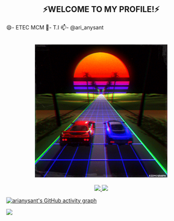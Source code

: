 

<!--
**arianysant/arianysant** is a ✨ _special_ ✨ repository because its `README.md` (this file) appears on your GitHub profile.

Here are some ideas to get you started:

- 🔭 I’m currently working on ...
- 🌱 I’m currently learning ...
- 👯 I’m looking to collaborate on ...
- 🤔 I’m looking for help with ...
- 💬 Ask me about ...
- 📫 How to reach me: ...
- 😄 Pronouns: ...
- ⚡ Fun fact: ...
-->
<h2 align="center">⚡WELCOME TO MY PROFILE!⚡</h2>


😄-   ETEC MCM
💬-   T.I
📫-   @ari_anysant

<br>
<div align="center">
  <img width="70%" src="https://github.com/arianysant/arianysant/blob/main/gif.gif">
</div>

<br>
<div align="center">
  <a href="https://github.com/arianysant">
  <img height="180em" src="https://github-readme-stats.vercel.app/api?username=arianysant&show_icons=true&theme=dark&include_all_commits=true&count_private=true"/>
  <img height="180em" src="https://github-readme-stats.vercel.app/api/top-langs/?username=arianysant&layout=compact&langs_count=7&theme=dark"/>
</div>

![arianysant's GitHub activity graph](https://activity-graph.herokuapp.com/graph?username=arianysant&hide_border=true&theme=github-light)

<a href="https://instagram.com/ari_anysant" target="_blank"><img src="https://img.shields.io/badge/-Instagram-%23E4405F?style=for-the-badge&logo=instagram&logoColor=white" target="_blank"></a>

